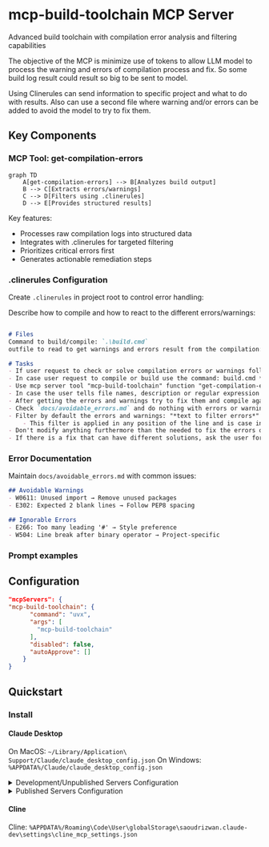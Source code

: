 # mcp-build-toolchain MCP Server

Advanced build toolchain with compilation error analysis and filtering capabilities

The objective of the MCP is minimize use of tokens to allow LLM model to process the warning and errors of compilation process and fix.
So some build log result could result so big to be sent to model. 

Using Clinerules can send information to specific project and what to do with results.
Also can use a second file where warning and/or errors can be added to avoid the model to try to fix them.

## Key Components

### MCP Tool: get-compilation-errors

```mermaid
graph TD
    A[get-compilation-errors] --> B[Analyzes build output]
    B --> C[Extracts errors/warnings]
    C --> D[Filters using .clinerules]
    D --> E[Provides structured results]
```

Key features:
- Processes raw compilation logs into structured data
- Integrates with .clinerules for targeted filtering
- Prioritizes critical errors first
- Generates actionable remediation steps

### .clinerules Configuration

Create `.clinerules` in project root to control error handling:

Describe how to compile and how to react to the different errors/warnings:

```markdown

# Files
Command to build/compile: `.\build.cmd`
outfile to read to get warnings and errors result from the compilation: `output_log_file.log`, use absolute path.

# Tasks
- If user request to check or solve compilation errors or warnings follow to following procedure
- In case user request to compile or build use the command: build.cmd *Replace by user command*
- Use mcp server tool "mcp-build-toolchain" function "get-compilation-errors" to get the list of warnings and errors.
- In case the user tells file names, description or regular expression to filter the errors, create the regular expression and use the parameter 'regexp'
- After getting the errors and warnings try to fix them and compile again. Repeat the operation 5 times until no errores are reported.
- Check `docs/avoidable_errors.md` and do nothing with errors or warning reported in this file.
- Filter by default the errors and warnings: "*text to filter errors*" or "*text to filter warnings*"
    - This filter is applied in any position of the line and is case insensitive.
- Don't modify anything furthermore than the needed to fix the errors or warnings.
- If there is a fix that can have different solutions, ask the user for the solution to apply.
```

### Error Documentation

Maintain `docs/avoidable_errors.md` with common issues:

```markdown
## Avoidable Warnings
- W0611: Unused import → Remove unused packages
- E302: Expected 2 blank lines → Follow PEP8 spacing

## Ignorable Errors  
- E266: Too many leading '#' → Style preference
- W504: Line break after binary operator → Project-specific
```

### Prompt examples



## Configuration

```json
"mcpServers": {
"mcp-build-toolchain": {
      "command": "uvx",
      "args": [
        "mcp-build-toolchain"
      ],
      "disabled": false,
      "autoApprove": []
    }
}
```

## Quickstart

### Install

#### Claude Desktop

On MacOS: `~/Library/Application\ Support/Claude/claude_desktop_config.json`
On Windows: `%APPDATA%/Claude/claude_desktop_config.json`

<details>
  <summary>Development/Unpublished Servers Configuration</summary>
  ```
  "mcpServers": {
    "mcp-build-toolchain": {
      "command": "uv",
      "args": [
        "--directory",
        "/Users/username/mcp/mcp-build-toolchain",
        "run",
        "mcp-build-toolchain"
      ]
    }
  }
  ```
</details>

<details>
  <summary>Published Servers Configuration</summary>
  ```
  "mcpServers": {
    "mcp-build-toolchain": {
      "command": "uvx",
      "args": [
        "mcp-build-toolchain"
      ]
    }
  }
  ```
</details>

#### Cline

Cline: `%APPDATA%/Roaming\Code\User\globalStorage\saoudrizwan.claude-dev\settings\cline_mcp_settings.json`


